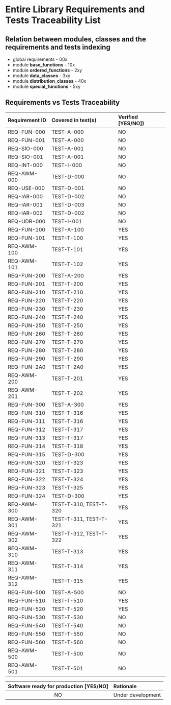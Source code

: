 # Entire Library Requirements and Tests Traceability List

## Relation between modules, classes and the requirements and tests indexing

* global requirements - 00x
* module **base_functions** - 10x
* module **ordered_functions** - 2xy
* module **data_classes** - 3xy
* module **distribution_classes** - 40x
* module **special_functions** - 5xy

## Requirements vs Tests Traceability

| **Requirement ID** | **Covered in test(s)** | **Verified \[YES/NO\]**) |
| :----------------- | :--------------------- | :----------------------- |
| REQ-FUN-000        | TEST-A-000             | NO                       |
| REQ-FUN-001        | TEST-A-000             | NO                       |
| REQ-SIO-000        | TEST-A-001             | NO                       |
| REQ-SIO-001        | TEST-A-001             | NO                       |
| REQ-INT-000        | TEST-I-000             | NO                       |
| REQ-AWM-000        | TEST-D-000             | NO                       |
| REQ-USE-000        | TEST-D-001             | NO                       |
| REQ-IAR-000        | TEST-D-002             | NO                       |
| REQ-IAR-001        | TEST-D-003             | NO                       |
| REQ-IAR-002        | TEST-D-002             | NO                       |
| REQ-UDR-000        | TEST-I-001             | NO                       |
| REQ-FUN-100        | TEST-A-100             | YES                      |
| REQ-FUN-101        | TEST-T-100             | YES                      |
| REQ-AWM-100        | TEST-T-101             | YES                      |
| REQ-AWM-101        | TEST-T-102             | YES                      |
| REQ-FUN-200        | TEST-A-200             | YES                      |
| REQ-FUN-201        | TEST-T-200             | YES                      |
| REQ-FUN-210        | TEST-T-210             | YES                      |
| REQ-FUN-220        | TEST-T-220             | YES                      |
| REQ-FUN-230        | TEST-T-230             | YES                      |
| REQ-FUN-240        | TEST-T-240             | YES                      |
| REQ-FUN-250        | TEST-T-250             | YES                      |
| REQ-FUN-260        | TEST-T-260             | YES                      |
| REQ-FUN-270        | TEST-T-270             | YES                      |
| REQ-FUN-280        | TEST-T-280             | YES                      |
| REQ-FUN-290        | TEST-T-290             | YES                      |
| REQ-FUN-2A0        | TEST-T-2A0             | YES                      |
| REQ-AWM-200        | TEST-T-201             | YES                      |
| REQ-AWM-201        | TEST-T-202             | YES                      |
| REQ-FUN-300        | TEST-A-300             | YES                      |
| REQ-FUN-310        | TEST-T-316             | YES                      |
| REQ-FUN-311        | TEST-T-316             | YES                      |
| REQ-FUN-312        | TEST-T-317             | YES                      |
| REQ-FUN-313        | TEST-T-317             | YES                      |
| REQ-FUN-314        | TEST-T-318             | YES                      |
| REQ-FUN-315        | TEST-D-300             | YES                      |
| REQ-FUN-320        | TEST-T-323             | YES                      |
| REQ-FUN-321        | TEST-T-323             | YES                      |
| REQ-FUN-322        | TEST-T-324             | YES                      |
| REQ-FUN-323        | TEST-T-325             | YES                      |
| REQ-FUN-324        | TEST-D-300             | YES                      |
| REQ-AWM-300        | TEST-T-310, TEST-T-320 | YES                      |
| REQ-AWM-301        | TEST-T-311, TEST-T-321 | YES                      |
| REQ-AWM-302        | TEST-T-312, TEST-T-322 | YES                      |
| REQ-AWM-310        | TEST-T-313             | YES                      |
| REQ-AWM-311        | TEST-T-314             | YES                      |
| REQ-AWM-312        | TEST-T-315             | YES                      |
| REQ-FUN-500        | TEST-A-500             | NO                       |
| REQ-FUN-510        | TEST-T-510             | YES                      |
| REQ-FUN-520        | TEST-T-520             | YES                      |
| REQ-FUN-530        | TEST-T-530             | NO                       |
| REQ-FUN-540        | TEST-T-540             | NO                       |
| REQ-FUN-550        | TEST-T-550             | NO                       |
| REQ-FUN-560        | TEST-T-560             | NO                       |
| REQ-AWM-500        | TEST-T-500             | NO                       |
| REQ-AWM-501        | TEST-T-501             | NO                       |


| **Software ready for production \[YES/NO\]** | **Rationale**                 |
| :------------------------------------------: | :---------------------------- |
| NO                                           | Under development             |
